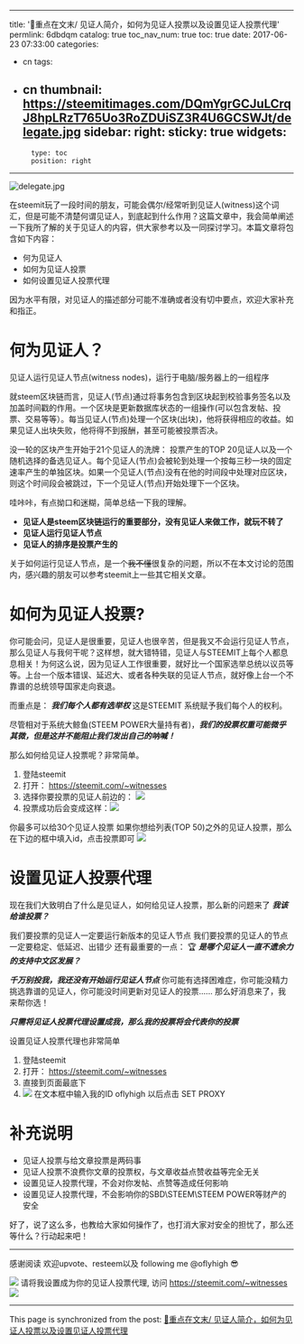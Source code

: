 
---
title: '📌重点在文末/ 见证人简介，如何为见证人投票以及设置见证人投票代理'
permlink: 6dbdqm
catalog: true
toc_nav_num: true
toc: true
date: 2017-06-23 07:33:00
categories:
- cn
tags:
- cn
thumbnail: https://steemitimages.com/DQmYgrGCJuLCrqJ8hpLRzT765Uo3RoZDUiSZ3R4U6GCSWJt/delegate.jpg
sidebar:
    right:
        sticky: true
widgets:
    -
        type: toc
        position: right
---


![delegate.jpg](https://steemitimages.com/DQmYgrGCJuLCrqJ8hpLRzT765Uo3RoZDUiSZ3R4U6GCSWJt/delegate.jpg)

在steemit玩了一段时间的朋友，可能会偶尔/经常听到见证人(witness)这个词汇，但是可能不清楚何谓见证人，到底起到什么作用？这篇文章中，我会简单阐述一下我所了解的关于见证人的内容，供大家参考以及一同探讨学习。本篇文章将包含如下内容：

* 何为见证人
* 如何为见证人投票
* 如何设置见证人投票代理

因为水平有限，对见证人的描述部分可能不准确或者没有切中要点，欢迎大家补充和指正。



# 何为见证人？

见证人运行见证人节点(witness nodes)，运行于电脑/服务器上的一组程序

就steem区块链而言，见证人(节点)通过将事务包含到区块起到校验事务签名以及加盖时间戳的作用。一个区块是更新数据库状态的一组操作(可以包含发帖、投票、交易等等）。每当见证人(节点)处理一个区块(出块)，他将获得相应的收益。如果见证人出块失败，他将得不到报酬，甚至可能被投票否决。


没一轮的区块产生开始于21个见证人的洗牌： 投票产生的TOP 20见证人以及一个随机选择的备选见证人。每个见证人(节点)会被轮到处理一个按每三秒一块的固定速率产生的单独区块。如果一个见证人(节点)没有在他的时间段中处理对应区块，则这个时间段会被跳过，下一个见证人(节点)开始处理下一个区块。

哇咔咔，有点拗口和迷糊，简单总结一下我的理解。

* **见证人是steem区块链运行的重要部分，没有见证人来做工作，就玩不转了**
* **见证人运行见证人节点**
* **见证人的排序是投票产生的**

关于如何运行见证人节点，是一个<del>我不懂</del>很复杂的问题，所以不在本文讨论的范围内，感兴趣的朋友可以参考steemit上一些其它相关文章。

# 如何为见证人投票?

你可能会问，见证人是很重要，见证人也很辛苦，但是我又不会运行见证人节点，那么见证人与我何干呢？这样想，就大错特错，见证人与STEEMIT上每个人都息息相关！为何这么说，因为见证人工作很重要，就好比一个国家选举总统以议员等等。上台一个版本错误、延迟大、或者各种失联的见证人节点，就好像上台一个不靠谱的总统领导国家走向衰退。

而重点是： ***我们每个人都有选举权***
这是STEEMIT 系统赋予我们每个人的权利。

尽管相对于系统大鲸鱼(STEEM POWER大量持有者)，***我们的投票权重可能微乎其微，但是这并不能阻止我们发出自己的呐喊！***

那么如何给见证人投票呢？非常简单。

1) 登陆steemit
2) 打开： https://steemit.com/~witnesses
3) 选择你要投票的见证人前边的： ![](https://steemitimages.com/DQme74piri6dJ7KwtMJzbAgwmb2gn4JFQ5wwpEQPhKydK1G/image.png)
4) 投票成功后会变成这样：![](https://steemitimages.com/DQmQiaTBHReY6aycYQboCWj71iJSGzo9xWJYuJHBYHzf5Rj/image.png)

你最多可以给30个见证人投票
如果你想给列表(TOP 50)之外的见证人投票，那么在下边的框中填入id，点击投票即可
![](https://steemitimages.com/DQmcWwysnYa4MdqFd6bybKeCgSeEAXmRRFnyasKNQkzMqxi/image.png)


# 设置见证人投票代理

现在我们大致明白了什么是见证人，如何给见证人投票，那么新的问题来了
***我该给谁投票？***

我们要投票的见证人一定要运行新版本的见证人节点
我们要投票的见证人的节点一定要稳定、低延迟、出错少
还有最重要的一点： 
🏆 ***是哪个见证人一直不遗余力的支持中文区发展？***

***千万别投我，我还没有开始运行见证人节点***
你可能有选择困难症，你可能没精力挑选靠谱的见证人，你可能没时间更新对见证人的投票......
那么好消息来了，我来帮你选！

***只需将见证人投票代理设置成我，那么我的投票将会代表你的投票***

设置见证人投票代理也非常简单

1) 登陆steemit
2) 打开： https://steemit.com/~witnesses
3) 直接到页面最底下
4) ![](https://steemitimages.com/DQmQhMNaw3fXpHsDM6Jx1bNi732DySj8JQefq9jjQENcosJ/image.png)
在文本框中输入我的ID oflyhigh 以后点击 SET PROXY

# 补充说明

* 见证人投票与给文章投票是两码事
* 见证人投票不浪费你文章的投票权，与文章收益点赞收益等完全无关
* 设置见证人投票代理，不会对你发帖、点赞等造成任何影响
* 设置见证人投票代理，不会影响你的SBD\STEEM\STEEM POWER等财产的安全

好了，说了这么多，也教给大家如何操作了，也打消大家对安全的担忧了，那么还等什么？行动起来吧！



----
感谢阅读
欢迎upvote、resteem以及 following me @oflyhigh 😎

![](https://steemitimages.com/DQmYzuXqXw2SJQBcR3HTD4P1theT8tiAWya4Lsack4ikPqT/image.png)
请将我设置成为你的见证人投票代理, 访问 https://steemit.com/~witnesses
 ![](https://steemitimages.com/DQmQhMNaw3fXpHsDM6Jx1bNi732DySj8JQefq9jjQENcosJ/image.png)

- - -

This page is synchronized from the post: [📌重点在文末/ 见证人简介，如何为见证人投票以及设置见证人投票代理](https://steemit.com/@oflyhigh/6dbdqm)
